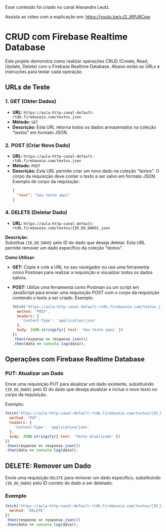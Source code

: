 Esse conteúdo foi criado no canal Alexandre Leutz.

Assista ao vídeo com a explicação em:
https://youtu.be/cJ2_WPJ6Cqw


# CRUD com Firebase Realtime Database

Este projeto demonstra como realizar operações CRUD (Create, Read, Update, Delete) com o Firebase Realtime Database. Abaixo estão as URLs e instruções para testar cada operação.

## URLs de Teste

### 1. GET (Obter Dados)
- **URL:** `https://aula-http-canal-default-rtdb.firebaseio.com/textos.json`
- **Método:** `GET`
- **Descrição:** Esta URL retorna todos os dados armazenados na coleção "textos" em formato JSON.

### 2. POST (Criar Novo Dado)
- **URL:** `https://aula-http-canal-default-rtdb.firebaseio.com/textos.json`
- **Método:** `POST`
- **Descrição:** Esta URL permite criar um novo dado na coleção "textos". O corpo da requisição deve conter o texto a ser salvo em formato JSON. Exemplo de corpo da requisição:
  ```json
  {
    "text": "Seu texto aqui"
  }
### 4. DELETE (Deletar Dado)

- **URL:** `https://aula-http-canal-default-rtdb.firebaseio.com/textos/{ID_DO_DADO}.json `


**Descrição:**  
Substitua `{ID_DO_DADO}` pelo ID do dado que deseja deletar. Esta URL permite remover um dado específico da coleção "textos".

**Como Utilizar:**

- **GET:** Copie e cole a URL no seu navegador ou use uma ferramenta como Postman para realizar a requisição e visualizar todos os dados salvos.

- **POST:** Utilize uma ferramenta como Postman ou um script em JavaScript para enviar uma requisição POST com o corpo da requisição contendo o texto a ser criado. Exemplo:

  ```javascript
  fetch('https://aula-http-canal-default-rtdb.firebaseio.com/textos.json', {
    method: 'POST',
    headers: {
      'Content-Type': 'application/json'
    },
    body: JSON.stringify({ text: 'Seu texto aqui' })
  })
  .then(response => response.json())
  .then(data => console.log(data));

## Operações com Firebase Realtime Database

### PUT: Atualizar um Dado

Envie uma requisição PUT para atualizar um dado existente, substituindo `{ID_DO_DADO}` pelo ID do dado que deseja atualizar e inclua o novo texto no corpo da requisição. 

Exemplo:
```javascript
fetch('https://aula-http-canal-default-rtdb.firebaseio.com/textos/{ID_DO_DADO}.json', {
  method: 'PUT',
  headers: {
    'Content-Type': 'application/json'
  },
  body: JSON.stringify({ text: 'Texto atualizado' })
})
.then(response => response.json())
.then(data => console.log(data));
```
## DELETE: Remover um Dado

Envie uma requisição `DELETE` para remover um dado específico, substituindo `{ID_DO_DADO}` pelo ID correto do dado a ser deletado.

### Exemplo

```javascript
fetch('https://aula-http-canal-default-rtdb.firebaseio.com/textos/{ID_DO_DADO}.json', {
  method: 'DELETE'
})
.then(response => response.json())
.then(data => console.log(data));
```